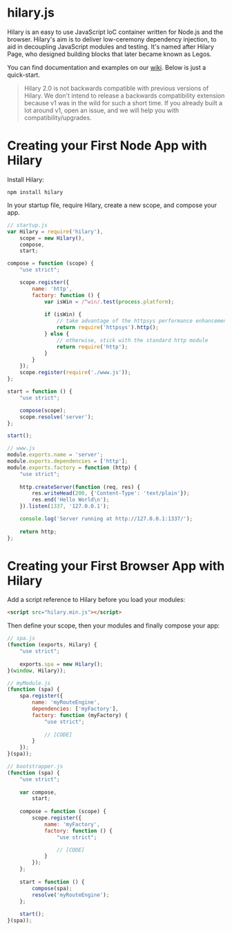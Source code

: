 hilary.js
========

Hilary is an easy to use JavaScript IoC container written for Node.js and the browser.  Hilary's aim is to deliver low-ceremony dependency injection, to aid in decoupling JavaScript modules and testing.  It's named after Hilary Page, who designed building blocks that later became known as Legos.

You can find documentation and examples on our [wiki](https://github.com/Acatar/hilaryjs/wiki). Below is just a quick-start.

> Hilary 2.0 is not backwards compatible with previous versions of Hilary. We don't intend to release a backwards compatibility extension because v1 was in the wild for such a short time. If you already built a lot around v1, open an issue, and we will help you with compatibility/upgrades.

Creating your First Node App with Hilary
========
Install Hilary:

```
npm install hilary
```

In your startup file, require Hilary, create a new scope, and compose your app.

```JavaScript
// startup.js
var Hilary = require('hilary'),
    scope = new Hilary(),
    compose,
    start;

compose = function (scope) {
    "use strict";

    scope.register({
        name: 'http',
        factory: function () {
            var isWin = /^win/.test(process.platform);
            
            if (isWin) {
                // take advantage of the httpsys performance enhancements
                return require('httpsys').http();
            } else {
                // otherwise, stick with the standard http module
                return require('http');
            }
        }
    });
    scope.register(require('./www.js'));
};

start = function () {
    "use strict";

    compose(scope);
    scope.resolve('server');
};

start();
```

```JavaScript
// www.js
module.exports.name = 'server';
module.exports.dependencies = ['http'];
module.exports.factory = function (http) {
    "use strict";
    
    http.createServer(function (req, res) {
        res.writeHead(200, {'Content-Type': 'text/plain'});
        res.end('Hello World\n');
    }).listen(1337, '127.0.0.1');

    console.log('Server running at http://127.0.0.1:1337/');
    
    return http;
};
```

Creating your First Browser App with Hilary
========

Add a script reference to Hilary before you load your modules:

```HTML
<script src="hilary.min.js"></script>
```

Then define your scope, then your modules and finally compose your app:

```JavaScript
// spa.js
(function (exports, Hilary) {
    "use strict";
    
    exports.spa = new Hilary();
}(window, Hilary));
```

```JavaScript
// myModule.js
(function (spa) {
    spa.register({
        name: 'myRouteEngine',
        dependencies: ['myFactory'],
        factory: function (myFactory) {
            "use strict";
    
            // [CODE]
        }
    });
}(spa));
```

```JavaScript
// bootstrapper.js
(function (spa) {
    "use strict";
    
    var compose,
        start;
    
    compose = function (scope) {
        scope.register({
            name: 'myFactory',
            factory: function () {
                "use strict";

                // [CODE]
            }
        });
    };
    
    start = function () {
        compose(spa);
        resolve('myRouteEngine');
    };
    
    start();
}(spa));
```
